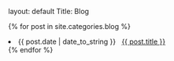 layout: default
Title: Blog

{% for post in site.categories.blog %}
 <li><span>{{ post.date | date_to_string }}</span> &nbsp; <a href="{{ post.url }}">{{ post.title }}</a></li>
{% endfor %}
